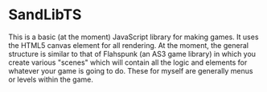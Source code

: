 SandLibTS
=========

This is a basic (at the moment) JavaScript library for making games. It uses the HTML5 canvas element for all rendering.
At the moment, the general structure is similar to that of Flahspunk (an AS3 game library) in which you create various "scenes" which will contain all the logic and elements for whatever your game is going to do. These for myself are generally menus or levels within the game.




